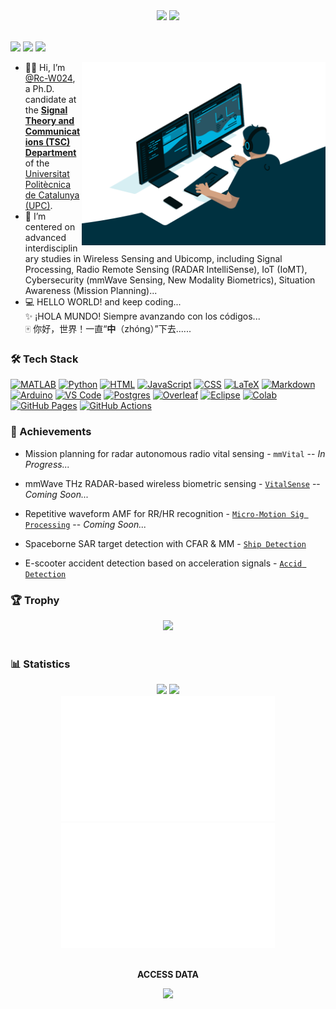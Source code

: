 <!--https://user-images.githubusercontent.com/97808991/208265022-686f67df-ca1a-40f9-a9aa-c62cd6b29970.png-->
<div align=center>
<img src="https://user-images.githubusercontent.com/97808991/221172883-3fabcb1f-6276-4ecd-9122-ceb053cb2fb5.png" />
<img src="https://user-images.githubusercontent.com/97808991/221172015-f1d8fe13-01bb-4728-b6bc-d6b05235fb33.png" />
</div>
<br>
<p>
<img src="https://awesome.re/badge.svg"/>
<img src="https://img.shields.io/static/v1?label=%F0%9F%8C%9F&message=If%20Useful&style=flat&color=BC4E99"/>
<img src="https://img.shields.io/badge/Intel-Core_i7_11th-0071C5?logo=intel&logoColor=white"/>
</p>
<img align="right" src="./code.gif" width=390 />

- 👨‍🎓 Hi, I’m [@Rc-W024](https://github.com/Rc-W024), a Ph.D. candidate at the [**Signal Theory and Communications (TSC) Department**](https://tsc.phd.upc.edu/) of the [Universitat Politècnica de Catalunya (UPC)](https://www.upc.edu/).
- 🎯 I’m centered on advanced interdisciplinary studies in Wireless Sensing and Ubicomp, including Signal Processing, Radio Remote Sensing (RADAR IntelliSense), IoT (IoMT), Cybersecurity (mmWave Sensing, New Modality Biometrics), Situation Awareness (Mission Planning)...
- 💻 HELLO WORLD! and keep coding...<br>✨ ¡HOLA MUNDO! Siempre avanzando con los códigos...<br>🀄 你好，世界！一直“**中**（zhóng）”下去......

### 🛠️ Tech Stack
<p>
<a href="https://github.com/search?q=user%3ARc-W024+is%3Arepo+language%3Amatlab&type=repositories"><img alt="MATLAB" src="https://img.shields.io/static/v1?style=&message=MATLAB&color=222222&logo=Star+Trek&logoColor=FFE200&label="></a>
<a href="https://github.com/search?q=user%3ARc-W024+is%3Arepo+language%3Apython&type=repositories"><img alt="Python" src="https://img.shields.io/badge/Python%20-%233776AB.svg?logo=python&logoColor=white"></a>
<a href="https://github.com/search?q=user%3ARc-W024+is%3Arepo+language%3Ahtml&type=repositories"><img alt="HTML" src="https://img.shields.io/badge/HTML%20-%23E34F26.svg?logo=html5&logoColor=white"></a>
<a href="https://github.com/search?q=user%3ARc-W024+is%3Arepo+language%3Ajavascript&type=repositories"><img alt="JavaScript" src="https://img.shields.io/badge/JavaScript%20-%23F7DF1E.svg?logo=javascript&logoColor=black"></a>
<a href="https://github.com/search?q=user%3ARc-W024+is%3Arepo+language%3Ajavascript&type=repositories"><img alt="CSS" src="https://img.shields.io/badge/CSS%20-%231572B6.svg?logo=css3&logoColor=white"></a>
<a href="#"><img alt="LaTeX" src="https://img.shields.io/badge/LaTeX-47A141?&logo=LaTeX&logoColor=white"></a>
<a href="https://www.markdownguide.org/"><img alt="Markdown" src="https://img.shields.io/badge/Markdown-%23000000.svg?logo=markdown&logoColor=white"></a>
<a href="https://www.arduino.cc/"><img alt="Arduino" src="https://img.shields.io/badge/Arduino-00979D?logo=Arduino&logoColor=white"></a>
<a href="https://code.visualstudio.com/"><img alt="VS Code" src="https://img.shields.io/badge/Visual%20Studio%20Code-0078d7.svg?logo=visual-studio-code&logoColor=white"></a>
<a href="https://www.postgresql.org/"><img alt="Postgres" src="https://img.shields.io/badge/Postgres-%23316192.svg?logo=postgresql&logoColor=white"></a>
<a href="https://www.overleaf.com/"><img alt="Overleaf" src="https://img.shields.io/badge/Overleaf-47A141?logo=Overleaf&logoColor=white"></a>
<a href="https://www.eclipse.org/"><img alt="Eclipse" src="https://img.shields.io/badge/Eclipse-2C2255?logo=eclipse&logoColor=white"></a>
<a href="https://colab.research.google.com/"><img alt="Colab" src="https://img.shields.io/badge/Colab-F9AB00?logo=googlecolab&color=525252"></a>
<a href="https://pages.github.com/"><img alt="GitHub Pages" src="https://img.shields.io/badge/GitHub%20Pages-%23327FC7.svg?logo=github&logoColor=white"></a>
<a href="https://github.com/features/actions"><img alt="GitHub Actions" src="https://img.shields.io/badge/GitHub%20Actions%20-%232671E5.svg?logo=github%20actions&logoColor=white"></a>
</p>

### 🌟 Achievements
- Mission planning for radar autonomous radio vital sensing - `mmVital` -- *In Progress...*

- mmWave THz RADAR-based wireless biometric sensing - [`VitalSense`](https://github.com/Rc-W024/VitalSense2024) -- *Coming Soon...*

- Repetitive waveform AMF for RR/HR recognition - [`Micro-Motion Sig Processing`](https://github.com/Rc-W024/RWAMF-BioSP) -- *Coming Soon...*

- Spaceborne SAR target detection with CFAR & MM - [`Ship Detection`](https://github.com/Rc-W024/SAR_Ship_detection_CFAR)

- E-scooter accident detection based on acceleration signals - [`Accid Detection`](https://github.com/Rc-W024/AccidDetec-Accel)

### 🏆 Trophy
<div align=center>
<img src="https://github-profile-trophy.vercel.app/?username=Rc-W024&theme=darkhub&rank=SECRET,SSS,SS,S,AAA,AA,A,B&no-frame=true" width=800 />
</div>
<br>

### 📊 Statistics
<div align=center>
<img src="https://github-readme-stats-git-masterrstaa-rickstaa.vercel.app/api?username=Rc-W024&count_private=true&theme=dark&show_icons=true&include_all_commits=true&rank_icon=github" height=160 /> <img src="https://github-readme-streak-stats-eight.vercel.app/?user=Rc-W024&theme=dark&hide_border=false" height=160 />
</div>

<div align=center>
<img src="https://raw.githubusercontent.com/Rc-W024/github-stats-transparent/output/generated/overview.svg" height=200 /> <img src="https://raw.githubusercontent.com/Rc-W024/github-stats-transparent/output/generated/languages.svg" height=200 />
</div>

<br>

<p align="center"><b>ACCESS DATA</b></p>

<div align=center><img src="https://profile-counter.glitch.me/all-smile/count.svg"/></div>


